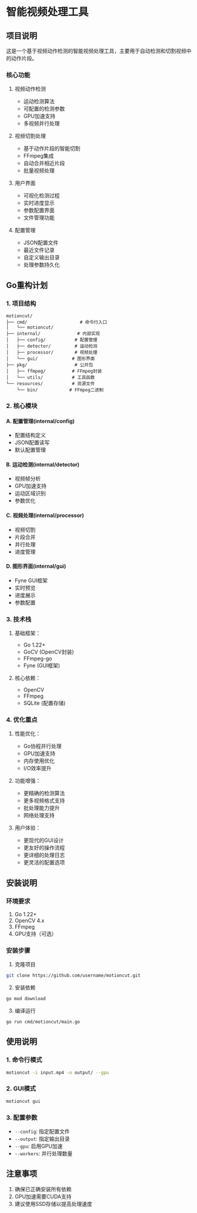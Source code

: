 # 智能视频处理工具

## 项目说明

这是一个基于视频动作检测的智能视频处理工具，主要用于自动检测和切割视频中的动作片段。

### 核心功能

1. 视频动作检测
   - 运动检测算法
   - 可配置的检测参数
   - GPU加速支持
   - 多视频并行处理

2. 视频切割处理
   - 基于动作片段的智能切割
   - FFmpeg集成
   - 自动合并相近片段
   - 批量视频处理

3. 用户界面
   - 可视化检测过程
   - 实时进度显示
   - 参数配置界面
   - 文件管理功能

4. 配置管理
   - JSON配置文件
   - 最近文件记录
   - 自定义输出目录
   - 处理参数持久化

## Go重构计划

### 1. 项目结构
```
motioncut/
├── cmd/                    # 命令行入口
│   └── motioncut/
├── internal/              # 内部实现
│   ├── config/           # 配置管理
│   ├── detector/         # 运动检测
│   ├── processor/        # 视频处理
│   └── gui/             # 图形界面
├── pkg/                  # 公共包
│   ├── ffmpeg/          # FFmpeg封装
│   └── utils/           # 工具函数
└── resources/           # 资源文件
    └── bin/            # FFmpeg二进制
```

### 2. 核心模块

#### A. 配置管理(internal/config)
- 配置结构定义
- JSON配置读写
- 默认配置管理

#### B. 运动检测(internal/detector)
- 视频帧分析
- GPU加速支持
- 运动区域识别
- 参数优化

#### C. 视频处理(internal/processor)
- 视频切割
- 片段合并
- 并行处理
- 进度管理

#### D. 图形界面(internal/gui)
- Fyne GUI框架
- 实时预览
- 进度展示
- 参数配置

### 3. 技术栈

1. 基础框架：
   - Go 1.22+
   - GoCV (OpenCV封装)
   - FFmpeg-go
   - Fyne (GUI框架)

2. 核心依赖：
   - OpenCV
   - FFmpeg
   - SQLite (配置存储)

### 4. 优化重点

1. 性能优化：
   - Go协程并行处理
   - GPU加速支持
   - 内存使用优化
   - I/O效率提升

2. 功能增强：
   - 更精确的检测算法
   - 更多视频格式支持
   - 批处理能力提升
   - 网络处理支持

3. 用户体验：
   - 更现代的GUI设计
   - 更友好的操作流程
   - 更详细的处理日志
   - 更灵活的配置选项

## 安装说明

### 环境要求
1. Go 1.22+
2. OpenCV 4.x
3. FFmpeg
4. GPU支持（可选）

### 安装步骤

1. 克隆项目
```bash
git clone https://github.com/username/motioncut.git
```

2. 安装依赖
```bash
go mod download
```

3. 编译运行
```bash
go run cmd/motioncut/main.go
```

## 使用说明

### 1. 命令行模式
```bash
motioncut -i input.mp4 -o output/ --gpu
```

### 2. GUI模式
```bash
motioncut gui
```

### 3. 配置参数
- `--config`: 指定配置文件
- `--output`: 指定输出目录
- `--gpu`: 启用GPU加速
- `--workers`: 并行处理数量

## 注意事项
1. 确保已正确安装所有依赖
2. GPU加速需要CUDA支持
3. 建议使用SSD存储以提高处理速度
